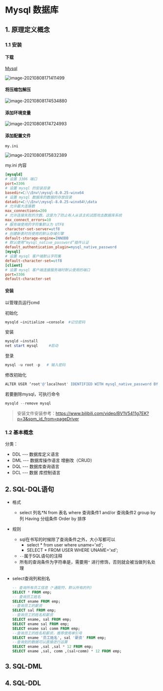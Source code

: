 # Mysql 数据库

## 1. 原理定义概念

### 1.1 安装

#### **下载** 

 [Mysql](https://dev.mysql.com/downloads/mysql/)

![image-20210808171411499](https://kinvy-images.oss-cn-beijing.aliyuncs.com/Images/image-20210808171411499.png)

#### **将压缩包解压**

![image-20210808174534880](https://kinvy-images.oss-cn-beijing.aliyuncs.com/Images/image-20210808174534880.png)

#### **添加环境变量**

![image-20210808174724993](https://kinvy-images.oss-cn-beijing.aliyuncs.com/Images/image-20210808174724993.png)

#### **添加配置文件**  

`my.ini`

![image-20210808175832389](https://kinvy-images.oss-cn-beijing.aliyuncs.com/Images/image-20210808175832389.png)

my.ini 内容

```ini
[mysqld] 
# 设置 3306 端口 
port=3306 
# 设置 mysql 的安装目录 
basedir=C:\\Env\\mysql-8.0.25-winx64
# 设置 mysql 数据库的数据的存放目录
datadir=C:\\Env\\mysql-8.0.25-winx64\\data 
# 允许最大连接数 
max_connections=200 
# 允许连接失败的次数。这是为了防止有人从该主机试图攻击数据库系统 
max_connect_errors=10 
# 服务端使用的字符集默认为 UTF8 
character-set-server=utf8 
# 创建新表时将使用的默认存储引擎 
default-storage-engine=INNODB 
# 默认使用“mysql_native_password”插件认证 
default_authentication_plugin=mysql_native_password 
[mysql] 
# 设置 mysql 客户端默认字符集 
default-character-set=utf8 
[client] 
# 设置 mysql 客户端连接服务端时默认使用的端口 
port=3306 
default-character-set
```



#### **安装**

以管理员运行cmd

初始化

```powershell
mysqld –initialize –console  #记住密码
```

安装

```powershell
mysqld –install
net start mysql		#启动
```

登录

```powershell
mysql -u root -p   # 输入密码
```

修改初始化

```powershell
ALTER USER ‘root'@'localhost' IDENTIFIED WITH mysql_native_password BY ‘新密码';
```

若要删除mysql，可执行命令

```powershell
mysqld --remove mysql
```



> 安装文件安装参考：https://www.bilibili.com/video/BV1V5411g7EK?p=3&spm_id_from=pageDriver

### 1.2 基本概念

 分类：

* DDL   ---   数据库定义语言
* DML   ---   数据库操作语言  增删改（CRUD）
* DQL   ---    数据库查询语言
* DCL   ---     数据 库控制语言

## 2. SQL-DQL语句

* 格式
  * select 列名*N from 表名 where 查询条件1  and/or 查询条件2  group by 列 Having 分组条件 Order by 排序

* 规则
  * sql在书写的时候除了查询条件之外，大小写都可以
    * select * from user where uname='xd';
    * SELECT * FROM USER WHERE UNAME='xd';
  * `--`属于SQL语句的注释
  * 所有的查询条件为字符串是，需要用`"` 进行修饰，否则就会被当做列名处理

* select查询列和别名
  ```sql
  -- 查询所有员工信息（*通配符，默认所有的列）
  SELECT * FROM emp;
  -- 查询员工姓名
  SELECT ename FROM emp;
  --查询员工的薪资
  SELECT sal FROM emp;
  --查询员工的姓名和薪资
  SELECT ename, sal FROM emp;
  SELECT ename sal FROM emp;
  SELECT ename sal comm FROM emp;
  --查询员工的姓名和薪资，推荐使用单引号
  SELECT ename '员工姓名', sal '薪资' FROM emp;
  --查询到的数据可以直接进行运算
  SELECT ename ,sal ,sal * 12 FROM emp;
  SELECT ename ,sal, comm ,(sal+comm) * 12 FROM emp;
  ```




## 3. SQL-DML









## 4. SQL-DDL



